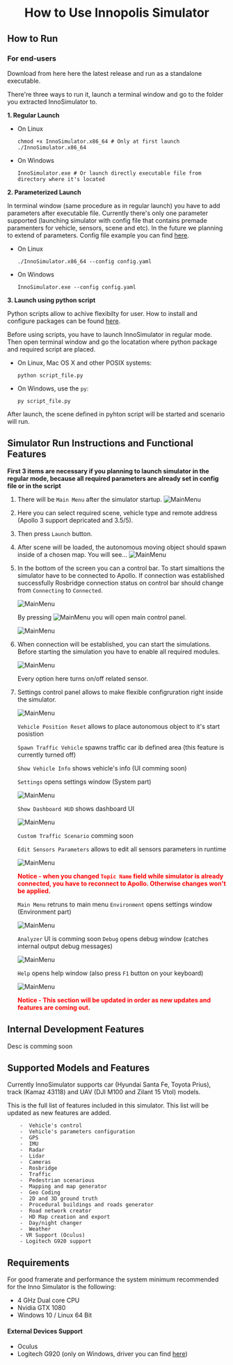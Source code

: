 <h1 align="center">How to Use Innopolis Simulator</h1>



## How to Run

### For end-users
Download from here <a href="https://github.com/inno-robolab/InnoSimulator/releases/latest" style="text-decoration: none">here</a> the latest release and run as a standalone executable.

There're three ways to run it, launch a terminal window and go to the folder you extracted InnoSimulator to.

 **1. Regular Launch**

 - On Linux
    
    ```
    chmod +x InnoSimulator.x86_64 # Only at first launch
    ./InnoSimulator.x86_64
    ```
 - On Windows
   
    ```
    InnoSimulator.exe # Or launch directly executable file from directory where it's located
    ```
 **2. Parameterized Launch**

In terminal window (same procedure as in regular launch) you have to add parameters after executable file. Currently there's only one parameter supported (launching simulator with config file that contains premade paramenters for vehicle, sensors, scene and etc). In the future we planning to extend of parameters. Config file example you can find [here](../Assets/Config/config.yaml).

 - On Linux
 
    ```
    ./InnoSimulator.x86_64 --config config.yaml
    ```
 - On Windows
    
    ```
    InnoSimulator.exe --config config.yaml
    ```

 **3. Launch using python script**

Python scripts allow to achive flexibilty for user. How to install and configure packages can be found [here](../Docs/PythonApi.md).

Before using scripts, you have to launch InnoSimulator in regular mode. Then open terminal window and go the locatation where python package and required script are placed.

- On Linux, Mac OS X and other POSIX systems:

    ```
    python script_file.py
    ```

- On Windows, use the `py`:

    ```
    py script_file.py
    ```

After launch, the scene defined in pyhton script will be started and scenario will run.


## Simulator Run Instructions and Functional Features

**First 3 items are necessary if you planning to launch simulator in the regular mode, because all required parameters are already set in config file or in the script**

1. There will be `Main Menu` after the simulator startup.
![MainMenu](../Docs/Media/SimMenu.png)
2. Here you can select required scene, vehicle type and remote address (Apollo 3 support depricated and 3.5/5).

3. Then press `Launch` button.

4. After scene will be loaded, the autonomous moving object should spawn inside of a chosen map. You will see...
    ![MainMenu](../Docs/Media/SimView02.png)

5. In the bottom of the screen you can a control bar. To start simaltions the simulator have to be connected to Apollo. 
If connection was established successfully Rosbridge connection status on control bar should change from `Connecting` to `Connected`.

    ![MainMenu](../Docs/Media/SimControlBar.png)

    By pressing ![MainMenu](../Docs/Media/SimMenuButton.png) you will open main control panel.

    ![MainMenu](../Docs/Media/SimMainControlPanel.png)

6. When connection will be established, you can start the simulations. Before starting the simulation you have to enable all required modules.

    ![MainMenu](../Docs/Media/SimSensorsControlPartUI.png)

    Every option here turns on/off related sensor.

7. Settings control panel allows to make flexible configruration right inside the simulator.

    ![MainMenu](../Docs/Media/SimSettingsControlPartUI.png)

    `Vehicle Position Reset` allows to place autonomous object to it's start posistion

    `Spawn Traffic Vehicle` spawns traffic car ib defined area (this feature is currently turned off)

    `Show Vehicle Info` shows vehicle's info (UI comming soon)

    `Settings` opens settings window (System part)
    
    ![MainMenu](../Docs/Media/SimSettingsWindow.png)
    
    `Show Dashboard HUD` shows dashboard UI
    
    ![MainMenu](../Docs/Media/SimDashboard.png)
    
    `Custom Traffic Scenario` comming soon

    `Edit Sensors Parameters` allows to edit all sensors parameters in runtime
      
    ![MainMenu](../Docs/Media/SimEditSensorsParamsWindow.png)
    
     **<span style='color: red;'>Notice - when you changed `Topic Name` field while simulator is already connected, you have to reconnect to Apollo. Otherwise changes won't be applied. </span>**
    
    `Main Menu` retruns to main menu
    `Environment` opens settings window (Environment part)
    
    ![MainMenu](../Docs/Media/SimEnvSettingsWindow.png)
    
    `Analyzer` UI is comming soon
    `Debug` opens debug window (catches internal output debug messages)
    
    ![MainMenu](../Docs/Media/SimDebugWindow.png)
    
    `Help` opens help window (also press `F1` button on your keyboard) 
    
    ![MainMenu](../Docs/Media/SimHelpWindow.png)
      

    **<span style='color: red;'>Notice - This section will be updated in order as new updates and features are coming out. </span>**

## Internal Development Features
Desc is comming soon


## Supported Models and Features

Currently InnoSimulator supports car (Hyundai Santa Fe, Toyota Prius), track (Kamaz 43118) and UAV (DJI M100 and Zilant 15 Vtol) models.

This is the full list of features included in this simulator. This list will be updated as new features are added.

```
    -  Vehicle's control 
    -  Vehicle's parameters configuration 
    -  GPS 
    -  IMU 
    -  Radar
    -  Lidar
    -  Cameras
    -  Rosbridge
    -  Traffic
    -  Pedestrian scenarious
    -  Mapping and map generator 
    -  Geo Coding
    -  2D and 3D ground truth 
    -  Procedural buildings and roads generator
    -  Road network creator
    -  HD Map creation and export
    -  Day/night changer
    -  Weather 
    - VR Support (Oculus)
    - Logitech G920 support
```

## Requirements
For good framerate and performance the system minimum recommended for the Inno Simulator is the following: 
 - 4 GHz Dual core CPU
 - Nvidia GTX 1080
 - Windows 10 / Linux 64 Bit
 
#### External Devices Support

 - Oculus
 - Logitech G920 (only on Windows, driver you can find [here](https://www.driverscloud.com/en/services/GetInformationDriver/72261-75878/logitech-lgs-90265-x64-logitechexe))
